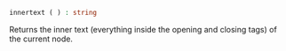 ```php
innertext ( ) : string
```

Returns the inner text (everything inside the opening and closing tags) of the current node.
